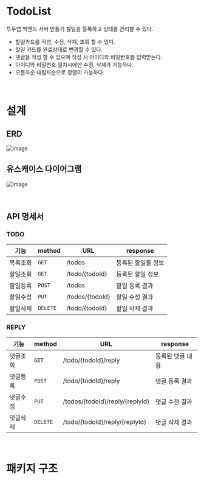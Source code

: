 # TodoList
투두앱 백엔드 서버 만들기
할일을 등록하고 상태를 관리할 수 있다.
- 할일카드를 작성, 수정, 삭제, 조회 할 수 있다.
- 할일 카드를 완료상태로 변경할 수 있다.
- 댓글을 작성 할 수 있으며 작성 시 아이디와 비밀번호를 입력받는다.
- 아이디와 비밀번호 일치시에만 수정, 삭제가 가능하다.
- 오름차순 내림차순으로 정렬이 가능하다.
<br>

<!--
# Why?
## STEP 1
1. 수정, 삭제 API의 request를 어떤 방식으로 사용 하셨나요? (param, query, body)
2. RESTful한 API를 설계하셨나요? 어떤 부분이 그런가요? 어떤 부분이 그렇지 않나요?
3. 적절한 관심사 분리를 적용하셨나요? (Controller, Service, Repository)
4. API 명세서 작성 가이드라인을 검색하여 직접 작성한 API 명세서와 비교해보세요!

## STEP 2
1. 처음 설계한 API 명세서에 변경사항이 있었나요? 
변경 되었다면 어떤 점 때문 일까요? 첫 설계의 중요성에 대해 작성해 주세요!
2. ERD를 먼저 설계한 후 Entity를 개발했을 때 어떤 점이 도움이 되셨나요?
3. 만약 댓글이 여러개 달려있는 할일을 삭제하려고 한다면 무슨 문제가 발생할까요? Database 테이블 관점에서 해결방법이 무엇일까요?
4. IoC / DI 에 대해 간략하게 설명해 주세요!

<br>
-->

# 설계
## ERD 
![image](https://github.com/taeaeaeae/TodoList_kotlin/assets/46617216/1c6acb8c-45ae-4dcc-adaa-fda195760752)
<br>

## 유스케이스 다이어그램
![image](https://github.com/taeaeaeae/TodoList_kotlin/assets/46617216/9de03bdf-6739-4ef3-bbb6-88fba1fa9efb)

<br>

## API 명세서
### TODO
기능|method|URL|response
--|--|--|--
목록조회|`GET`|/todos|등록된 할일들 정보
할일조회|`GET`|/todo/{todoId}|등록된 할일 정보
할일등록|`POST`|/todos|할일 등록 결과
할일수정|`PUT`|/todos/{todoId}|할일 수정 결과
할일삭제|`DELETE`|/todo/{todoId}|할일 삭제 결과

### REPLY
기능|method|URL|response
--|--|--|--
댓글조회|`GET`|/todo/{todoId}/reply|등록된 댓글 내용
댓글등록|`POST`|/todo/{todoId}/reply|댓글 등록 결과
댓글수정|`PUT`|/todos/{todoId}/reply/{replyId}|댓글 수정 결과
댓글삭제|`DELETE`|/todo/{todoId}/reply/{replyId}|댓글 삭제 결과

<br>

# 패키지 구조
